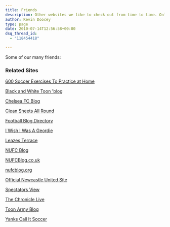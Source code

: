 ```yaml
---
title: Friends
description: Other websites we like to check out from time to time. Only the finest of the finest - both NUFC and non-NUFC - make Tyne Time's list of friends.
author: Kevin Doocey
type: page
date: 2010-07-14T12:56:58+00:00
dsq_thread_id:
  - "118454418"

---
```

Some of our many friends:

### Related Sites

<a href="http://www.footballhomework.net/" title="All the techniques a soccer player needs thanks to more than 600 videos of exercises." target="_blank">600 Soccer Exercises To Practice at Home</a>

<a href="http://blackandwhitetoon.blogspot.com/" title="A Newcastle United blog ran by David Kifford">Black and White Toon 'blog</a>

<a href="http://www.chelseafcblog.com/" rel="nofollow" title="A blog about the famous Chelsea FC" target="_blank">Chelsea FC Blog</a>

<a href="http://www.cleansheetsallround.co.uk/" rel="nofollow" title="Football Transfer Rumours and Gossip.">Clean Sheets All Round</a>

<a href="http://www.footballblogdirectory.co.uk" title="A directory of all good football blogs">Football Blog Directory</a>

<a href="http://www.newcastleunited.us/" title="Thoughts on Newcastle United from the USA" target="_blank">I Wish I Was A Geordie</a>

<a href="http://www.leazesterrace.com/" title="Newcastle United News & Debate.">Leazes Terrace</a>

<a href="http://nufcblog.com" title="Ed Harrison" target="_blank">NUFC Blog</a>

<a href="http://www.nufcblog.co.uk/" title="Newcastle United opinions, debate and discussions.">NUFCBlog.co.uk</a>

<a href="http://www.nufcblog.org" target="_blank">nufcblog.org</a>

<a href="http://www.nufc.co.uk" target="_blank">Official Newcastle United Site</a>

<a href="http://thespectatorsview.com/" title="News & Views on NUFC" target="_blank">Spectators View</a>

<a href="http://www.chroniclelive.co.uk/all-about/newcastle-united-fc" title="Local coverage of Newcastle United." target="_blank">The Chronicle Live</a>

<a href="http://toonarmyblog.co.uk/" target="_blank">Toon Army Blog</a>

<a href="http://www.yankscallitsoccer.com/" title="An American view of the beautfiul game.">Yanks Call It Soccer</a>
